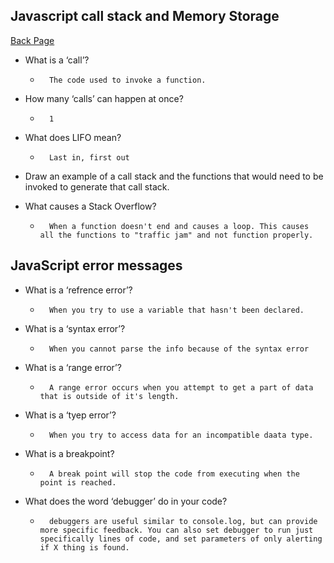 ## Javascript call stack and Memory Storage

[Back Page](/301-notes.md)


- What is a ‘call’?
    *       The code used to invoke a function.
- How many ‘calls’ can happen at once?
    *       1
- What does LIFO mean?
    *       Last in, first out
- Draw an example of a call stack and the functions that would need to be invoked to generate that call stack.

- What causes a Stack Overflow?
    *       When a function doesn't end and causes a loop. This causes all the functions to "traffic jam" and not function properly.


## JavaScript error messages

- What is a ‘refrence error’?
    *       When you try to use a variable that hasn't been declared.
- What is a ‘syntax error’?
    *       When you cannot parse the info because of the syntax error
- What is a ‘range error’?
    *       A range error occurs when you attempt to get a part of data that is outside of it's length.
- What is a ‘tyep error’?
    *       When you try to access data for an incompatible daata type.
- What is a breakpoint?
    *       A break point will stop the code from executing when the point is reached.
- What does the word ‘debugger’ do in your code?
    *       debuggers are useful similar to console.log, but can provide more specific feedback. You can also set debugger to run just specifically lines of code, and set parameters of only alerting if X thing is found.